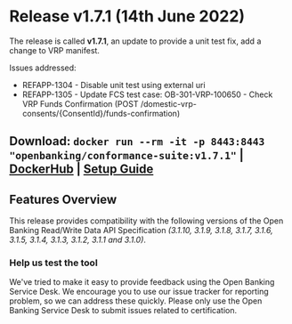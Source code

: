 # Release v1.7.1 (14th June 2022)

The release is called **v1.7.1**, an update to provide a unit test fix, add a change to VRP manifest.

Issues addressed:
- REFAPP-1304 - Disable unit test using external uri
- REFAPP-1305 - Update FCS test case: OB-301-VRP-100650 - Check VRP Funds Confirmation (POST /domestic-vrp-consents/{ConsentId}/funds-confirmation)

**Download**:
`docker run --rm -it -p 8443:8443 "openbanking/conformance-suite:v1.7.1"` |
[DockerHub](https://hub.docker.com/r/openbanking/conformance-suite) |
[Setup Guide](https://github.com/OpenBankingUK/conformance-suite/blob/develop/docs/setup-guide.md)
---

## Features Overview

This release provides compatibility with the following versions of the Open Banking Read/Write Data API
Specification *(3.1.10, 3.1.9, 3.1.8, 3.1.7, 3.1.6, 3.1.5, 3.1.4, 3.1.3, 3.1.2, 3.1.1 and 3.1.0)*.


### Help us test the tool

We've tried to make it easy to provide feedback using the Open Banking Service Desk. We encourage you to use our issue
tracker for reporting problem, so we can address these quickly. Please only use the Open Banking Service Desk to submit
issues related to certification.
